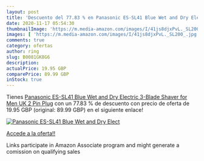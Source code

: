 ```yaml
---
layout: post
title: 'Descuento del 77.83 % en Panasonic ES-SL41 Blue Wet and Dry Elect'
date: 2020-11-17 05:54:30
thumbnailImage: 'https://m.media-amazon.com/images/I/41js8djxPvL._SL200_.jpg'
images: [ 'https://m.media-amazon.com/images/I/41js8djxPvL._SL200_.jpg' ]
comments: true
category: ofertas
author: ring
slug: B0081GK8G6
description:
actualPrice: 19.95 GBP
comparePrice: 89.99 GBP
inStock: true
---
```


Tienes [Panasonic ES-SL41 Blue Wet and Dry Electric 3-Blade Shaver for Men  UK 2 Pin Plug](https://www.amazon.co.uk/dp/B0081GK8G6/?tag=tolees0a-21) con un 77.83 % de descuento con precio de oferta de 19.95 GBP (original: 89.99 GBP) en el siguiente enlace!

[![Panasonic ES-SL41 Blue Wet and Dry Elect](https://m.media-amazon.com/images/I/41js8djxPvL._SL200_.jpg)](https://www.amazon.co.uk/dp/B0081GK8G6/?tag=tolees0a-21)

[Accede a la oferta!!](https://www.amazon.co.uk/dp/B0081GK8G6/?tag=tolees0a-21)

Links participate in Amazon Associate program and might generate a comission on qualifying sales


